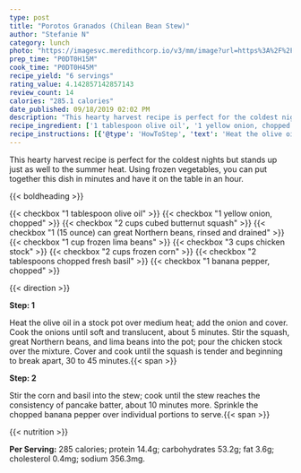```yaml
---
type: post
title: "Porotos Granados (Chilean Bean Stew)"
author: "Stefanie N"
category: lunch
photo: "https://imagesvc.meredithcorp.io/v3/mm/image?url=https%3A%2F%2Fimages.media-allrecipes.com%2Fuserphotos%2F575602.jpg"
prep_time: "P0DT0H15M"
cook_time: "P0DT0H45M"
recipe_yield: "6 servings"
rating_value: 4.142857142857143
review_count: 14
calories: "285.1 calories"
date_published: 09/18/2019 02:02 PM
description: "This hearty harvest recipe is perfect for the coldest nights but stands up just as well to the summer heat. Using frozen vegetables, you can put together this dish in minutes and have it on the table in an hour."
recipe_ingredient: ['1 tablespoon olive oil', '1 yellow onion, chopped', '2 cups cubed butternut squash', '1 (15 ounce) can great Northern beans, rinsed and drained', '1 cup frozen lima beans', '3 cups chicken stock', '2 cups frozen corn', '2 tablespoons chopped fresh basil', '1 banana pepper, chopped']
recipe_instructions: [{'@type': 'HowToStep', 'text': 'Heat the olive oil in a stock pot over medium heat; add the onion and cover. Cook the onions until soft and translucent, about 5 minutes. Stir the squash, great Northern beans, and lima beans into the pot; pour the chicken stock over the mixture. Cover and cook until the squash is tender and beginning to break apart, 30 to 45 minutes.\n'}, {'@type': 'HowToStep', 'text': 'Stir the corn and basil into the stew; cook until the stew reaches the consistency of pancake batter, about 10 minutes more. Sprinkle the chopped banana pepper over individual portions to serve.\n'}]
---
```


This hearty harvest recipe is perfect for the coldest nights but stands up just as well to the summer heat. Using frozen vegetables, you can put together this dish in minutes and have it on the table in an hour. 

{{< boldheading >}}

{{< checkbox "1 tablespoon olive oil" >}}
{{< checkbox "1  yellow onion, chopped" >}}
{{< checkbox "2 cups cubed butternut squash" >}}
{{< checkbox "1 (15 ounce) can great Northern beans, rinsed and drained" >}}
{{< checkbox "1 cup frozen lima beans" >}}
{{< checkbox "3 cups chicken stock" >}}
{{< checkbox "2 cups frozen corn" >}}
{{< checkbox "2 tablespoons chopped fresh basil" >}}
{{< checkbox "1  banana pepper, chopped" >}}


{{< direction >}}

**Step: 1**

Heat the olive oil in a stock pot over medium heat; add the onion and cover. Cook the onions until soft and translucent, about 5 minutes. Stir the squash, great Northern beans, and lima beans into the pot; pour the chicken stock over the mixture. Cover and cook until the squash is tender and beginning to break apart, 30 to 45 minutes.{{< span >}}

**Step: 2**

Stir the corn and basil into the stew; cook until the stew reaches the consistency of pancake batter, about 10 minutes more. Sprinkle the chopped banana pepper over individual portions to serve.{{< span >}}

{{< nutrition >}}

**Per Serving:** 285 calories; protein 14.4g; carbohydrates 53.2g; fat 3.6g; cholesterol 0.4mg; sodium 356.3mg.